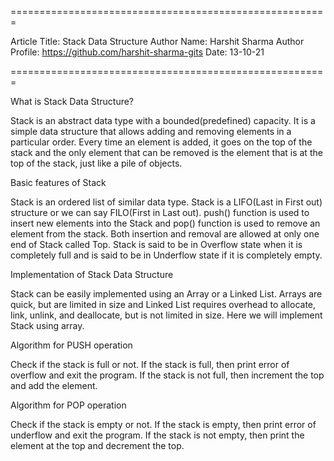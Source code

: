 
=======================================================

Article Title: Stack Data Structure
Author Name: Harshit Sharma
Author Profile: https://github.com/harshit-sharma-gits
Date: 13-10-21

=======================================================

What is Stack Data Structure?

Stack is an abstract data type with a bounded(predefined) capacity.
It is a simple data structure that allows adding and removing elements in a particular order.
Every time an element is added, it goes on the top of the stack and the only element that can be removed is the element that is at the top of the stack, just like a pile of objects.

Basic features of Stack

Stack is an ordered list of similar data type.
Stack is a LIFO(Last in First out) structure or we can say FILO(First in Last out).
push() function is used to insert new elements into the Stack and pop() function is used to remove an element from the stack. Both insertion and removal are allowed at only one end of Stack called Top.
Stack is said to be in Overflow state when it is completely full and is said to be in Underflow state if it is completely empty.

Implementation of Stack Data Structure

Stack can be easily implemented using an Array or a Linked List. Arrays are quick, but are limited in size and Linked List requires overhead to allocate, link, unlink, and deallocate, but is not limited in size. Here we will implement Stack using array.

Algorithm for PUSH operation

Check if the stack is full or not.
If the stack is full, then print error of overflow and exit the program.
If the stack is not full, then increment the top and add the element.

Algorithm for POP operation

Check if the stack is empty or not.
If the stack is empty, then print error of underflow and exit the program.
If the stack is not empty, then print the element at the top and decrement the top.
